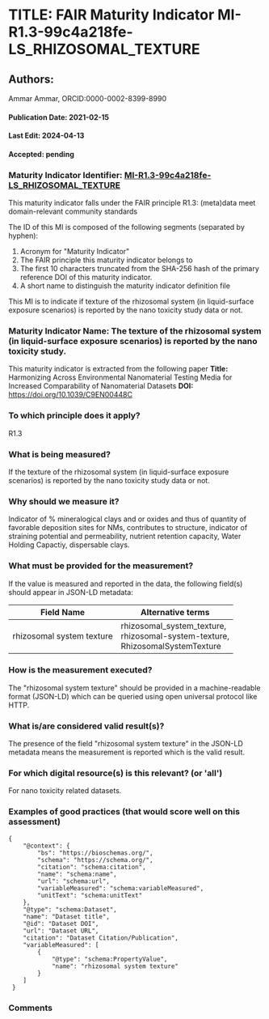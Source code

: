 # TITLE: FAIR Maturity Indicator MI-R1.3-99c4a218fe-LS_RHIZOSOMAL_TEXTURE

## Authors: 
Ammar Ammar, ORCID:0000-0002-8399-8990

#### Publication Date: 2021-02-15
#### Last Edit: 2024-04-13
#### Accepted: pending

### Maturity Indicator Identifier: [MI-R1.3-99c4a218fe-LS_RHIZOSOMAL_TEXTURE](https://w3id.org/nsdra/maturity-indicator/readme/MI-R1.3-99c4a218fe-LS_RHIZOSOMAL_TEXTURE)

This maturity indicator falls under the FAIR principle R1.3:
(meta)data meet domain-relevant community standards

The ID of this MI is composed of the following segments (separated by hyphen):
1. Acronym for "Maturity Indicator"
1. The FAIR principle this maturity indicator belongs to
1. The first 10 characters truncated from the SHA-256 hash of the primary reference DOI of this maturity indicator.
1. A short name to distinguish the maturity indicator definition file

This MI is to indicate if texture of the rhizosomal system (in liquid-surface exposure scenarios) is reported by the nano toxicity study data or not.

### Maturity Indicator Name:  The texture of the rhizosomal system (in liquid-surface exposure scenarios) is reported by the nano toxicity study.

This maturity indicator is extracted from the following paper 
**Title:** Harmonizing Across Environmental Nanomaterial Testing Media for Increased Comparability of Nanomaterial Datasets
**DOI:** https://doi.org/10.1039/C9EN00448C

### To which principle does it apply?  
R1.3

### What is being measured?
If the texture of the rhizosomal system (in liquid-surface exposure scenarios) is reported by the nano toxicity study data or not.

### Why should we measure it?
Indicator of % mineralogical clays and or oxides and thus of quantity of favorable deposition sites for NMs, contributes to structure, 
indicator of straining potential and permeability, nutrient retention capacity, Water Holding Capactiy, dispersable clays.

### What must be provided for the measurement?
If the value is measured and reported in the data, the following field(s) should appear in JSON-LD metadata: 

| Field Name                | Alternative terms                                                                   |
| ------------------------- | ----------------------------------------------------------------------------------- |
| rhizosomal system texture | rhizosomal_system_texture,<br>rhizosomal-system-texture,<br>RhizosomalSystemTexture |

### How is the measurement executed?
The "rhizosomal system texture" should be provided in a machine-readable format (JSON-LD) which can be queried using open universal protocol like HTTP.

### What is/are considered valid result(s)?
The presence of the field "rhizosomal system texture" in the JSON-LD metadata means the measurement is reported which is the valid result.

### For which digital resource(s) is this relevant? (or 'all')
For nano toxicity related datasets.  

### Examples of good practices (that would score well on this assessment)
```{json}
{
 	"@context": {
 		"bs": "https://bioschemas.org/",
 		"schema": "https://schema.org/",
 		"citation": "schema:citation",
 		"name": "schema:name",
 		"url": "schema:url",
 		"variableMeasured": "schema:variableMeasured",
 		"unitText": "schema:unitText"
 	},
 	"@type": "schema:Dataset",
 	"name": "Dataset title",
 	"@id": "Dataset DOI",
 	"url": "Dataset URL",
 	"citation": "Dataset Citation/Publication",
 	"variableMeasured": [
 		{
 			"@type": "schema:PropertyValue",
 			"name": "rhizosomal system texture"
 		}
 	]
 }
```

### Comments

